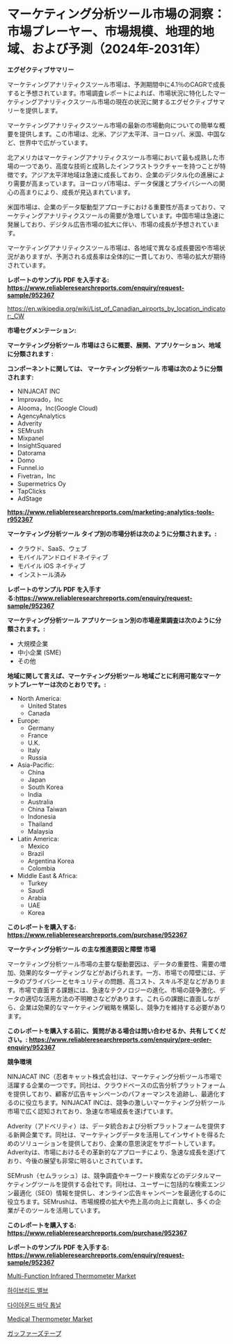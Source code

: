 <p><h1>マーケティング分析ツール市場の洞察：市場プレーヤー、市場規模、地理的地域、および予測（2024年-2031年）</h1></p><p><strong>エグゼクティブサマリー</strong></p>
<p><p>マーケティングアナリティクスツール市場は、予測期間中に4.1％のCAGRで成長すると予想されています。市場調査レポートによれば、市場状況に特化したマーケティングアナリティクスツール市場の現在の状況に関するエグゼクティブサマリーを提供します。</p><p>マーケティングアナリティクスツール市場の最新の市場動向についての簡単な概要を提供します。この市場は、北米、アジア太平洋、ヨーロッパ、米国、中国など、世界中で広がっています。</p><p>北アメリカはマーケティングアナリティクスツール市場において最も成熟した市場の一つであり、高度な技術と成熟したインフラストラクチャーを持つことが特徴です。アジア太平洋地域は急速に成長しており、企業のデジタル化の進展により需要が高まっています。ヨーロッパ市場は、データ保護とプライバシーへの関心の高まりにより、成長が見込まれています。</p><p>米国市場は、企業のデータ駆動型アプローチにおける重要性が高まっており、マーケティングアナリティクスツールの需要が急増しています。中国市場は急速に発展しており、デジタル広告市場の拡大に伴い、市場の成長が予想されています。</p><p>マーケティングアナリティクスツール市場は、各地域で異なる成長要因や市場状況がありますが、予測される成長率は全体的に一貫しており、市場の拡大が期待されています。</p></p>
<p><strong>レポートのサンプル PDF を入手する: <a href="https://www.reliableresearchreports.com/enquiry/request-sample/952367">https://www.reliableresearchreports.com/enquiry/request-sample/952367</a></strong></p>
<p><a href="https://en.wikipedia.org/wiki/List_of_Canadian_airports_by_location_indicator:_CW">https://en.wikipedia.org/wiki/List_of_Canadian_airports_by_location_indicator:_CW</a></p>
<p><strong>市場セグメンテーション:</strong></p>
<p><strong> マーケティング分析ツール 市場はさらに概要、展開、アプリケーション、地域に分類されます :</strong></p>
<p><strong>コンポーネントに関しては、 マーケティング分析ツール 市場は次のように分類されます:</strong></p>
<p><ul><li>NINJACAT INC</li><li>Improvado，Inc</li><li>Alooma，Inc(Google Cloud)</li><li>AgencyAnalytics</li><li>Adverity</li><li>SEMrush</li><li>Mixpanel</li><li>InsightSquared</li><li>Datorama</li><li>Domo</li><li>Funnel.io</li><li>Fivetran，Inc</li><li>Supermetrics Oy</li><li>TapClicks</li><li>AdStage</li></ul></p>
<p><strong><a href="https://www.reliableresearchreports.com/marketing-analytics-tools-r952367">https://www.reliableresearchreports.com/marketing-analytics-tools-r952367</a></strong></p>
<p><strong> マーケティング分析ツール タイプ別の市場分析は次のように分類されます。:</strong></p>
<p><ul><li>クラウド、SaaS、ウェブ</li><li>モバイルアンドロイドネイティブ</li><li>モバイル iOS ネイティブ</li><li>インストール済み</li></ul></p>
<p><strong>レポートのサンプル PDF を入手する:<a href="https://www.reliableresearchreports.com/enquiry/request-sample/952367">https://www.reliableresearchreports.com/enquiry/request-sample/952367</a></strong></p>
<p><strong> マーケティング分析ツール アプリケーション別の市場産業調査は次のように分類されます。:</strong></p>
<p><ul><li>大規模企業</li><li>中小企業 (SME)</li><li>その他</li></ul></p>
<p><strong>地域に関して言えば、マーケティング分析ツール 地域ごとに利用可能なマーケットプレーヤーは次のとおりです。:</strong></p>
<p><ul>
    <li>
        North America:
        <ul>
            <li>United States</li>
            <li>Canada</li>
        </ul>
    </li>
    <li>
        Europe:
        <ul>
            <li>Germany</li>
            <li>France</li>
            <li>U.K.</li>
            <li>Italy</li>
            <li>Russia</li>
        </ul>
    </li>
    <li>
        Asia-Pacific:
        <ul>
            <li>China</li>
            <li>Japan</li>
            <li>South Korea</li>
            <li>India</li>
            <li>Australia</li>
            <li>China Taiwan</li>
            <li>Indonesia</li>
            <li>Thailand</li>
            <li>Malaysia</li>
        </ul>
    </li>
    <li>
        Latin America:
        <ul>
            <li>Mexico</li>
            <li>Brazil</li>
            <li>Argentina Korea</li>
            <li>Colombia</li>
        </ul>
    </li>
    <li>
        Middle East & Africa:
        <ul>
            <li>Turkey</li>
            <li>Saudi</li>
            <li>Arabia</li>
            <li>UAE</li>
            <li>Korea</li>
        </ul>
    </li>
    </ul></p>
<p><strong>このレポートを購入する: <a href="https://www.reliableresearchreports.com/purchase/952367">https://www.reliableresearchreports.com/purchase/952367</a></strong></p>
<p><strong>マーケティング分析ツール の主な推進要因と障壁 市場</strong></p>
<p><p>マーケティング分析ツール市場の主要な駆動要因は、データの重要性、需要の増加、効果的なターゲティングなどがあげられます。一方、市場での障壁には、データのプライバシーとセキュリティの問題、高コスト、スキル不足などがあります。市場で直面する課題には、急速なテクノロジーの進化、市場の競争激化、データの適切な活用方法の不明瞭さなどがあります。これらの課題に直面しながら、企業は効果的なマーケティング戦略を構築し、競争力を維持する必要があります。</p></p>
<p><strong>このレポートを購入する前に、質問がある場合は問い合わせるか、共有してください。: <a href="https://www.reliableresearchreports.com/enquiry/pre-order-enquiry/952367">https://www.reliableresearchreports.com/enquiry/pre-order-enquiry/952367</a></strong></p>
<p><strong>競争環境</strong></p>
<p><p>NINJACAT INC（忍者キャット株式会社)は、マーケティング分析ツール市場で活躍する企業の一つです。同社は、クラウドベースの広告分析プラットフォームを提供しており、顧客が広告キャンペーンのパフォーマンスを追跡し、最適化するのに役立ちます。NINJACAT INCは、競争の激しいマーケティング分析ツール市場で広く認知されており、急速な市場成長を遂げています。</p><p>Adverity（アドベリティ）は、データ統合および分析プラットフォームを提供する新興企業です。同社は、マーケティングデータを活用してインサイトを得るためのソリューションを提供しており、企業の意思決定をサポートしています。Adverityは、市場におけるその革新的なアプローチにより、急速な成長を遂げており、今後の展望も非常に明るいとされています。</p><p>SEMrush（セムラッシュ）は、競争調査やキーワード検索などのデジタルマーケティングツールを提供する会社です。同社は、ユーザーに包括的な検索エンジン最適化（SEO）情報を提供し、オンライン広告キャンペーンを最適化するのに役立ちます。SEMrushは、市場規模の拡大や売上高の向上に貢献し、多くの企業がそのツールを活用しています。</p></p>
<p><strong>このレポートを購入する: <a href="https://www.reliableresearchreports.com/purchase/952367">https://www.reliableresearchreports.com/purchase/952367</a></strong></p>
<p><strong>レポートのサンプル PDF を入手する: <a href="https://www.reliableresearchreports.com/enquiry/request-sample/952367">https://www.reliableresearchreports.com/enquiry/request-sample/952367</a></strong><strong></strong></p>
<p><p><a href="https://github.com/seamusocallaghan/Market-Research-Report-List-1/blob/main/multi-function-infrared-thermometer-market.md">Multi-Function Infrared Thermometer Market</a></p><p><a href="https://github.com/shampaakter36/Market-Research-Report-List-2/blob/main/861664557723.md">하이브리드 밸브</a></p><p><a href="https://github.com/Nicolasrown5/Market-Research-Report-List-2/blob/main/185885557722.md">다이아몬드 바닥 톱날</a></p><p><a href="https://medium.com/@go-emi/deep-dive-into-the-medical-thermometer-market-itstrends-market-segmentation-and-competitive-e2ebb007bbf5">Medical Thermometer Market</a></p><p><a href="https://github.com/TerrellConn/Market-Research-Report-List-2/blob/main/567657845467.md">ガッファーズテープ</a></p></p>